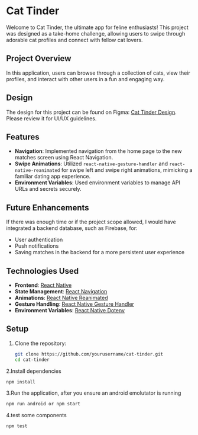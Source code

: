 # Cat Tinder

Welcome to Cat Tinder, the ultimate app for feline enthusiasts! This project was designed as a take-home challenge, allowing users to swipe through adorable cat profiles and connect with fellow cat lovers.

## Project Overview

In this application, users can browse through a collection of cats, view their profiles, and interact with other users in a fun and engaging way.

## Design

The design for this project can be found on Figma: [Cat Tinder Design](https://www.figma.com/file/QKSnYUt7BqSWN6sL0dBFZE/cat-tinder?node-id=0%3A1). Please review it for UI/UX guidelines.

## Features

- **Navigation**: Implemented navigation from the home page to the new matches screen using React Navigation.
- **Swipe Animations**: Utilized `react-native-gesture-handler` and `react-native-reanimated` for swipe left and swipe right animations, mimicking a familiar dating app experience.
- **Environment Variables**: Used environment variables to manage API URLs and secrets securely.

## Future Enhancements

If there was enough time or if the project scope allowed, I would have integrated a backend database, such as Firebase, for:
- User authentication
- Push notifications
- Saving matches in the backend for a more persistent user experience

## Technologies Used

- **Frontend**: [React Native](https://reactnative.dev/)
- **State Management**: [React Navigation](https://reactnavigation.org/)
- **Animations**: [React Native Reanimated](https://docs.swmansion.com/react-native-reanimated/)
- **Gesture Handling**: [React Native Gesture Handler](https://docs.swmansion.com/react-native-gesture-handler/docs/)
- **Environment Variables**: [React Native Dotenv](https://github.com/goatandsheep/react-native-dotenv)

## Setup

1. Clone the repository:
   ```bash
   git clone https://github.com/yourusername/cat-tinder.git
   cd cat-tinder

   ```
2.Install dependencies
  ```bash
  npm install
  ```
3.Run the application, after you ensure an android emolutator is running
```bash
npm run android or npm start
```
4.test some components
```bash
npm test
